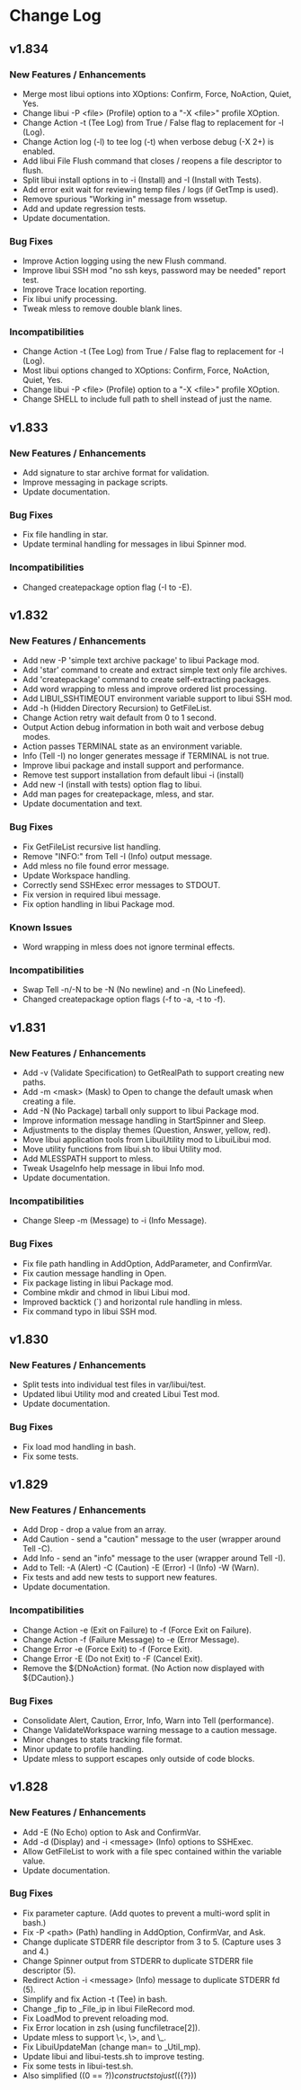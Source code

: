 # Change Log

## v1.834

### New Features / Enhancements

* Merge most libui options into XOptions: Confirm, Force, NoAction, Quiet, Yes.
* Change libui -P \<file\> (Profile) option to a "-X \<file\>" profile XOption.
* Change Action -t (Tee Log) from True / False flag to replacement for -l (Log).
* Change Action log (-l) to tee log (-t) when verbose debug (-X 2+) is enabled.
* Add libui File Flush command that closes / reopens a file descriptor to flush.
* Split libui install options in to -i (Install) and -I (Install with Tests).
* Add error exit wait for reviewing temp files / logs (if GetTmp is used).
* Remove spurious "Working in" message from wssetup.
* Add and update regression tests.
* Update documentation.

### Bug Fixes

* Improve Action logging using the new Flush command.
* Improve libui SSH mod "no ssh keys, password may be needed" report test.
* Improve Trace location reporting.
* Fix libui unify processing.
* Tweak mless to remove double blank lines.

### Incompatibilities

* Change Action -t (Tee Log) from True / False flag to replacement for -l (Log).
* Most libui options changed to XOptions: Confirm, Force, NoAction, Quiet, Yes.
* Change libui -P \<file\> (Profile) option to a "-X \<file\>" profile XOption.
* Change SHELL to include full path to shell instead of just the name.

## v1.833

### New Features / Enhancements

* Add signature to star archive format for validation.
* Improve messaging in package scripts.
* Update documentation.

### Bug Fixes

* Fix file handling in star.
* Update terminal handling for messages in libui Spinner mod.

### Incompatibilities

* Changed createpackage option flag (-I to -E).

## v1.832

### New Features / Enhancements

* Add new -P 'simple text archive package' to libui Package mod.
* Add 'star' command to create and extract simple text only file archives.
* Add 'createpackage' command to create self-extracting packages.
* Add word wrapping to mless and improve ordered list processing.
* Add LIBUI_SSHTIMEOUT environment variable support to libui SSH mod.
* Add -h (Hidden Directory Recursion) to GetFileList.
* Change Action retry wait default from 0 to 1 second.
* Output Action debug information in both wait and verbose debug modes.
* Action passes TERMINAL state as an environment variable.
* Info (Tell -I) no longer generates message if TERMINAL is not true.
* Improve libui package and install support and performance.
* Remove test support installation from default libui -i (install)
* Add new -I (install with tests) option flag to libui.
* Add man pages for createpackage, mless, and star.
* Update documentation and text.

### Bug Fixes

* Fix GetFileList recursive list handling.
* Remove "INFO:" from Tell -I (Info) output message.
* Add mless no file found error message.
* Update Workspace handling.
* Correctly send SSHExec error messages to STDOUT.
* Fix version in required libui message.
* Fix option handling in libui Package mod.

### Known Issues

* Word wrapping in mless does not ignore terminal effects.

### Incompatibilities

* Swap Tell -n/-N to be -N (No newline) and -n (No Linefeed).
* Changed createpackage option flags (-f to -a, -t to -f).

## v1.831

### New Features / Enhancements

* Add -v (Validate Specification) to GetRealPath to support creating new paths.
* Add -m \<mask\> (Mask) to Open to change the default umask when creating a file.
* Add -N (No Package) tarball only support to libui Package mod.
* Improve information message handling in StartSpinner and Sleep.
* Adjustments to the display themes (Question, Answer, yellow, red).
* Move libui application tools from LibuiUtility mod to LibuiLibui mod.
* Move utility functions from libui.sh to libui Utility mod.
* Add MLESSPATH support to mless.
* Tweak UsageInfo help message in libui Info mod.
* Update documentation.

### Incompatibilities

* Change Sleep -m (Message) to -i (Info Message).

### Bug Fixes

* Fix file path handling in AddOption, AddParameter, and ConfirmVar.
* Fix caution message handling in Open.
* Fix package listing in libui Package mod.
* Combine mkdir and chmod in libui Libui mod.
* Improved backtick (\`) and horizontal rule handling in mless.
* Fix command typo in libui SSH mod.

## v1.830

### New Features / Enhancements

* Split tests into individual test files in var/libui/test.
* Updated libui Utility mod and created Libui Test mod.
* Update documentation.

### Bug Fixes

* Fix load mod handling in bash.
* Fix some tests.

## v1.829

### New Features / Enhancements

* Add Drop - drop a value from an array.
* Add Caution - send a "caution" message to the user (wrapper around Tell -C).
* Add Info - send an "info" message to the user (wrapper around Tell -I).
* Add to Tell: -A (Alert) -C (Caution) -E (Error) -I (Info) -W (Warn).
* Fix tests and add new tests to support new features.
* Update documentation.

### Incompatibilities

* Change Action -e (Exit on Failure) to -f (Force Exit on Failure).
* Change Action -f (Failure Message) to -e (Error Message).
* Change Error -e (Force Exit) to -f (Force Exit).
* Change Error -E (Do not Exit) to -F (Cancel Exit).
* Remove the ${DNoAction} format. (No Action now displayed with ${DCaution}.)

### Bug Fixes

* Consolidate Alert, Caution, Error, Info, Warn into Tell (performance).
* Change ValidateWorkspace warning message to a caution message.
* Minor changes to stats tracking file format.
* Minor update to profile handling.
* Update mless to support escapes only outside of code blocks.

## v1.828

### New Features / Enhancements

* Add -E (No Echo) option to Ask and ConfirmVar.
* Add -d (Display) and -i \<message\> (Info) options to SSHExec.
* Allow GetFileList to work with a file spec contained within the variable value.
* Update documentation.

### Bug Fixes

* Fix parameter capture. (Add quotes to prevent a multi-word split in bash.)
* Fix -P \<path\> (Path) handling in AddOption, ConfirmVar, and Ask.
* Change duplicate STDERR file descriptor from 3 to 5. (Capture uses 3 and 4.)
* Change Spinner output from STDERR to duplicate STDERR file descriptor (5).
* Redirect Action -i \<message\> (Info) message to duplicate STDERR fd (5).
* Simplify and fix Action -t (Tee) in bash.
* Change \_fip to \_File\_ip in libui FileRecord mod.
* Fix LoadMod to prevent reloading mod.
* Fix Error location in zsh (using funcfiletrace[2]).
* Update mless to support \\\<, \\\>, and \\\_.
* Fix LibuiUpdateMan (change man= to \_Util\_mp).
* Update libui and libui-tests.sh to improve testing.
* Fix some tests in libui-test.sh.
* Also simplified ((0 == ${?})) constructs to just ((${?}))
